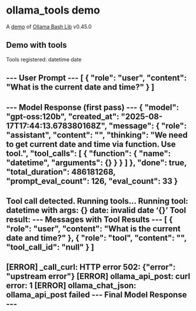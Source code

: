 # ollama_tools demo

A [demo](../README.md#demos) of [Ollama Bash Lib](https://github.com/attogram/ollama-bash-lib) v0.45.0
## Demo with tools

Tools registered:
datetime	date

--- User Prompt ---
[
  {
    "role": "user",
    "content": "What is the current date and time?"
  }
]
-------------------
--- Model Response (first pass) ---
{
  "model": "gpt-oss:120b",
  "created_at": "2025-08-17T17:44:13.678380168Z",
  "message": {
    "role": "assistant",
    "content": "",
    "thinking": "We need to get current date and time via function. Use tool.",
    "tool_calls": [
      {
        "function": {
          "name": "datetime",
          "arguments": {}
        }
      }
    ]
  },
  "done": true,
  "total_duration": 486181268,
  "prompt_eval_count": 126,
  "eval_count": 33
}
-----------------------------------
Tool call detected. Running tools...
Running tool: datetime with args: {}
date: invalid date ‘{}’
Tool result: 
--- Messages with Tool Results ---
[
  {
    "role": "user",
    "content": "What is the current date and time?"
  },
  {
    "role": "tool",
    "content": "",
    "tool_call_id": "null"
  }
]
----------------------------------
[ERROR] _call_curl: HTTP error 502: {"error": "upstream error"}
[ERROR] ollama_api_post: curl error: 1
[ERROR] ollama_chat_json: ollama_api_post failed
--- Final Model Response ---
----------------------------
